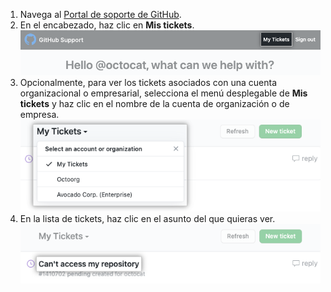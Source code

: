 1. Navega al [Portal de soporte de GitHub](https://support.github.com/).
1. En el encabezado, haz clic en **Mis tickets**. ![Captura de pantalla que muestra el enlace de "Mis Tickets" en el encabezado del Portal de GitHub Support.](/assets/images/help/support/my-tickets-header.png)
1. Opcionalmente, para ver los tickets asociados con una cuenta organizacional o empresarial, selecciona el menú desplegable de **Mis tickets** y haz clic en el nombre de la cuenta de organización o de empresa. ![Captura de pantalla del menú desplegable de "Mis tickets".](/assets/images/help/support/ticket-context.png)
1. En la lista de tickets, haz clic en el asunto del que quieras ver. ![Captura de pantalla que muestra una lista de tickets de soporte con el asunto resaltado.](/assets/images/help/support/my-tickets-list.png)
